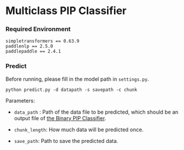 # Multiclass PIP Classifier

### Required Environment
```
simpletransformers == 0.63.9
paddlenlp == 2.5.0
paddlepaddle == 2.4.1
```

### Predict
Before running, please fill in the model path in `settings.py`.
```
python predict.py -d datapath -s savepath -c chunk
```

Parameters:
- `data_path` : Path of the data file to be predicted, which should be an output file of [the Binary PIP Classifier](../../PIP_Hunter/Binary_PIP_Classifier/).

- `chunk_length`: How much data will be predicted once.

- `save_path`: Path to save the predicted data.
